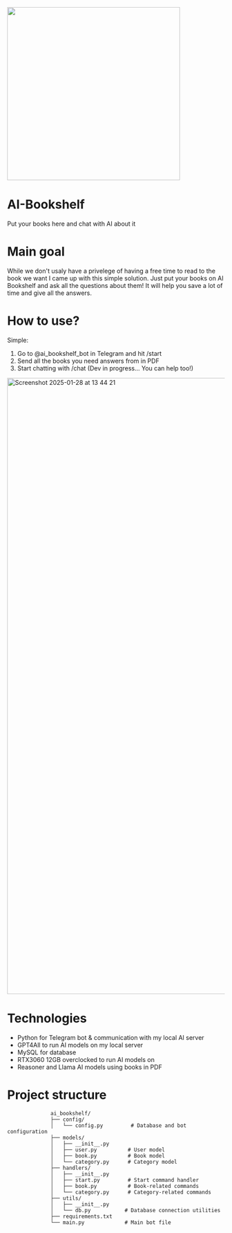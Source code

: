
<img src="https://github.com/user-attachments/assets/cc657c7a-5513-4cbe-b032-5d1e80dc6e41" width="400">


# AI-Bookshelf
Put your books here and chat with AI about it

# Main goal
While we don't usaly have a privelege of having a free time to read to the book we want I came up with this simple solution.
Just put your books on AI Bookshelf and ask all the questions about them! 
It will help you save a lot of time and give all the answers. 

# How to use?
Simple: 
1) Go to @ai_bookshelf_bot in Telegram and hit /start
2) Send all the books you need answers from in PDF
3) Start chatting with /chat (Dev in progress... You can help too!)
<img width="1424" alt="Screenshot 2025-01-28 at 13 44 21" src="https://github.com/user-attachments/assets/71908eca-97cb-40a1-aab6-2200c6a1064a" />



# Technologies 
* Python for Telegram bot & communication with my local AI server
* GPT4All to run AI models on my local server
* MySQL for database
* RTX3060 12GB overclocked to run AI models on
* Reasoner and Llama AI models using books in PDF


# Project structure
                  ai_bookshelf/
                  ├── config/
                  │   └── config.py         # Database and bot configuration
                  ├── models/
                  │   ├── __init__.py
                  │   ├── user.py          # User model
                  │   ├── book.py          # Book model
                  │   └── category.py      # Category model
                  ├── handlers/
                  │   ├── __init__.py
                  │   ├── start.py         # Start command handler
                  │   ├── book.py          # Book-related commands
                  │   └── category.py      # Category-related commands
                  ├── utils/
                  │   ├── __init__.py
                  │   └── db.py           # Database connection utilities
                  ├── requirements.txt
                  └── main.py             # Main bot file

